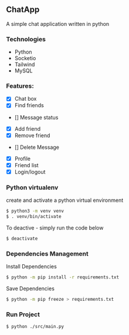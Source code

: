 ## ChatApp

A simple chat application written in python

### Technologies
- Python
- Socketio
- Tailwind
- MySQL

### Features:
- [x] Chat box
- [x] Find friends
- [] Message status
- [x] Add friend
- [x] Remove friend
- [] Delete Message
- [x] Profile
- [x] Friend list
- [x] Login/logout

### Python virtualenv
create and activate a python virtual environment
```sh
$ python3 -m venv venv
$ . venv/bin/activate
```

To deactive - simply run the code below
```sh
$ deactivate
```

### Dependencies Management
Install Dependencies
```sh
$ python -m pip install -r requirements.txt
```
Save Dependencies
```sh
$ python -m pip freeze > requirements.txt
```

### Run Project
```sh
$ python ./src/main.py
```
